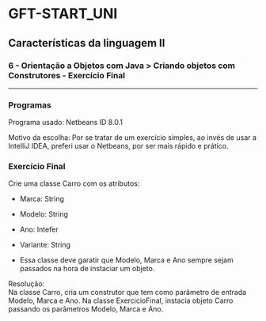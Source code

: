 # GFT-START_UNI
## Características da linguagem II  
### 6 - Orientação a Objetos com Java > Criando objetos com Construtores - Exercício Final

***

### Programas
Programa usado: Netbeans ID 8.0.1  

Motivo da escolha: Por se tratar de um exercício simples, ao invés de usar a IntelliJ IDEA, preferi usar o Netbeans, por ser mais rápido e prático.  

### Exercício Final  
Crie uma classe Carro com os atributos:  
- Marca: String  
- Modelo: String  
- Ano: Intefer  
- Variante: String  

- Essa classe deve garatir que Modelo, Marca e Ano sempre sejam passados na hora de instaciar um objeto.  

Resolução:  
Na classe Carro, cria um construtor que tem como parâmetro de entrada Modelo, Marca e Ano. 
Na classe ExercicioFinal, instacia objeto Carro passando os parâmetros Modelo, Marca e Ano.  
